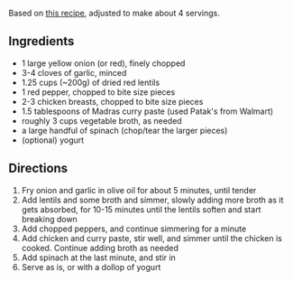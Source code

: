 Based on [this recipe](https://weheartliving.com/recipie/cholesterol-busting-chicken-curry-recipe/), adjusted to make about 4 servings.

## Ingredients
- 1 large yellow onion (or red), finely chopped
- 3-4 cloves of garlic, minced
- 1.25 cups (~200g) of dried red lentils
- 1 red pepper, chopped to bite size pieces
- 2-3 chicken breasts, chopped to bite size pieces
- 1.5 tablespoons of Madras curry paste (used Patak's from Walmart)
- roughly 3 cups vegetable broth, as needed
- a large handful of spinach (chop/tear the larger pieces)
- (optional) yogurt

## Directions
1. Fry onion and garlic in olive oil for about 5 minutes, until tender
1. Add lentils and some broth and simmer, slowly adding more broth as it gets absorbed, for 10-15 minutes until the lentils soften and start breaking down
1. Add chopped peppers, and continue simmering for a minute
1. Add chicken and curry paste, stir well, and simmer until the chicken is cooked. Continue adding broth as needed
1. Add spinach at the last minute, and stir in
1. Serve as is, or with a dollop of yogurt
